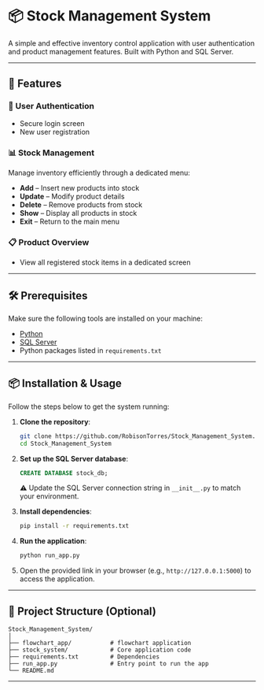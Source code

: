 # 📦 Stock Management System

A simple and effective inventory control application with user authentication and product management features. Built with Python and SQL Server.

---

## 🚀 Features

### 🔐 User Authentication
- Secure login screen  
- New user registration  

### 📊 Stock Management  
Manage inventory efficiently through a dedicated menu:  
- **Add** – Insert new products into stock  
- **Update** – Modify product details  
- **Delete** – Remove products from stock  
- **Show** – Display all products in stock  
- **Exit** – Return to the main menu  

### 📋 Product Overview  
- View all registered stock items in a dedicated screen

---

## 🛠 Prerequisites

Make sure the following tools are installed on your machine:

- [Python](https://www.python.org/)  
- [SQL Server](https://www.microsoft.com/en-us/sql-server/)  
- Python packages listed in `requirements.txt`

---

## 📦 Installation & Usage

Follow the steps below to get the system running:

1. **Clone the repository**:
   ```bash
   git clone https://github.com/RobisonTorres/Stock_Management_System.git
   cd Stock_Management_System
   ```

2. **Set up the SQL Server database**:
   ```sql
   CREATE DATABASE stock_db;
   ```
   ⚠️ Update the SQL Server connection string in `__init__.py` to match your environment.

3. **Install dependencies**:
   ```bash
   pip install -r requirements.txt
   ```

4. **Run the application**:
   ```bash
   python run_app.py
   ```

5. Open the provided link in your browser (e.g., `http://127.0.0.1:5000`) to access the application.

---

## 📂 Project Structure (Optional)

```
Stock_Management_System/
│
├── flowchart_app/           # flowchart application
├── stock_system/            # Core application code
├── requirements.txt         # Dependencies
├── run_app.py               # Entry point to run the app
└── README.md
```

---